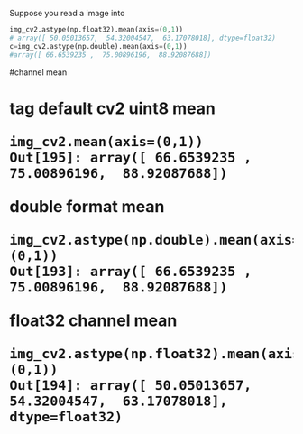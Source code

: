 Suppose you read a image into 
```python
img_cv2.astype(np.float32).mean(axis=(0,1)) 
# array([ 50.05013657,  54.32004547,  63.17078018], dtype=float32)
c=img_cv2.astype(np.double).mean(axis=(0,1)) 
#array([ 66.6539235 ,  75.00896196,  88.92087688])
```

#channel mean  <h1> tag
**default cv2 uint8 mean**
```
img_cv2.mean(axis=(0,1))
Out[195]: array([ 66.6539235 ,  75.00896196,  88.92087688])
```

**double format mean**
```
img_cv2.astype(np.double).mean(axis=(0,1)) 
Out[193]: array([ 66.6539235 ,  75.00896196,  88.92087688])
```

**float32 channel mean**
```
img_cv2.astype(np.float32).mean(axis=(0,1)) 
Out[194]: array([ 50.05013657,  54.32004547,  63.17078018], dtype=float32)
```

